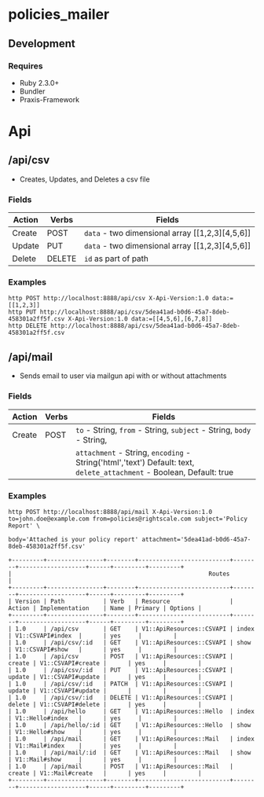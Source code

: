 # policies_mailer


## Development

### Requires
  - Ruby 2.3.0+
  - Bundler
  - Praxis-Framework

# Api

## /api/csv
 - Creates, Updates, and Deletes a csv file
### Fields
| Action | Verbs | Fields |
|------------|-----------|-------------|
| Create | POST | `data` - two dimensional array [[1,2,3][4,5,6]] 
| Update | PUT  | `data` - two dimensional array [[1,2,3][4,5,6]]
| Delete | DELETE | `id` as part of path

### Examples

```
http POST http://localhost:8888/api/csv X-Api-Version:1.0 data:=[[1,2,3]]
http PUT http://localhost:8888/api/csv/5dea41ad-b0d6-45a7-8deb-458301a2ff5f.csv X-Api-Version:1.0 data:=[[4,5,6],[6,7,8]]
http DELETE http://localhost:8888/api/csv/5dea41ad-b0d6-45a7-8deb-458301a2ff5f.csv
```

## /api/mail
 - Sends email to user via mailgun api with or without attachments

### Fields
| Action | Verbs | Fields |
|------------|-----------|-------------|
| Create | POST | `to` - String, `from` - String, `subject` - String, `body` - String, 
|        |      | `attachment` - String, `encoding` - String('html','text') Default: text, `delete_attachment` - Boolean, Default: true

### Examples

```
http POST http://localhost:8888/api/mail X-Api-Version:1.0 to=john.doe@example.com from=policies@rightscale.com subject='Policy Report' \
                                                           body='Attached is your policy report' attachment='5dea41ad-b0d6-45a7-8deb-458301a2ff5f.csv'
```
 
 ```
+---------+----------------+--------+--------------------------+--------+-------------------+------+---------+---------+
|                                                        Routes                                                        |
+---------+----------------+--------+--------------------------+--------+-------------------+------+---------+---------+
| Version | Path           | Verb   | Resource                 | Action | Implementation    | Name | Primary | Options |
+---------+----------------+--------+--------------------------+--------+-------------------+------+---------+---------+
| 1.0     | /api/csv       | GET    | V1::ApiResources::CSVAPI | index  | V1::CSVAPI#index  |      | yes     |         |
| 1.0     | /api/csv/:id   | GET    | V1::ApiResources::CSVAPI | show   | V1::CSVAPI#show   |      | yes     |         |
| 1.0     | /api/csv       | POST   | V1::ApiResources::CSVAPI | create | V1::CSVAPI#create |      | yes     |         |
| 1.0     | /api/csv/:id   | PUT    | V1::ApiResources::CSVAPI | update | V1::CSVAPI#update |      | yes     |         |
| 1.0     | /api/csv/:id   | PATCH  | V1::ApiResources::CSVAPI | update | V1::CSVAPI#update |      |         |         |
| 1.0     | /api/csv/:id   | DELETE | V1::ApiResources::CSVAPI | delete | V1::CSVAPI#delete |      | yes     |         |
| 1.0     | /api/hello     | GET    | V1::ApiResources::Hello  | index  | V1::Hello#index   |      | yes     |         |
| 1.0     | /api/hello/:id | GET    | V1::ApiResources::Hello  | show   | V1::Hello#show    |      | yes     |         |
| 1.0     | /api/mail      | GET    | V1::ApiResources::Mail   | index  | V1::Mail#index    |      | yes     |         |
| 1.0     | /api/mail/:id  | GET    | V1::ApiResources::Mail   | show   | V1::Mail#show     |      | yes     |         |
| 1.0     | /api/mail      | POST   | V1::ApiResources::Mail   | create | V1::Mail#create   |      | yes     |         |
+---------+----------------+--------+--------------------------+--------+-------------------+------+---------+---------+
```
